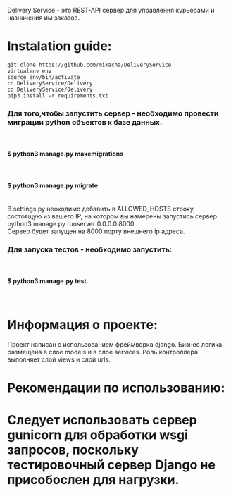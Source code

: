 Delivery Service - это REST-API сервер для управления курьерами и назначения им заказов.
<h1>Instalation guide:</h1>

```git clone https://github.com/mikacha/DeliveryService```<br>
```virtualenv env```<br>
```source env/bin/activate```<br>
```cd DeliveryService/Delivery```<br>
```cd DeliveryService/Delivery```<br>
```pip3 install -r requirements.txt```<br>

<h3>Для того,чтобы запустить сервер - необходимо провести миграции python объектов к базе данных.</h3><br>
<h4>$ python3 manage.py makemigrations</h4><br>
<h4>$ python3 manage.py migrate</h4><br>
В settings.py неоходимо добавить в ALLOWED_HOSTS строку, состоящую из вашего IP, на котором вы намерены запустись сервер
python3 manage.py runserver 0.0.0.0:8000<br>
Сервер будет запущен на 8000 порту внешнего ip адреса.
<h3>Для запуска тестов - необходимо запустить:</h3><br>
	<h4>$ python3 manage.py test.</h4>
	<br>
	
<h1>Информация о проекте:</h1>
Проект написан с использованием фреймворка django. Бизнес логика размещена в слое models и в слое services.
Роль контроллера выполняет слой views и слой urls.
	
<h1>Рекомендации по использованию:<h1>
	Следует использовать сервер gunicorn для обработки wsgi запросов, поскольку тестировочный сервер Django не присобослен для нагрузки.
	
